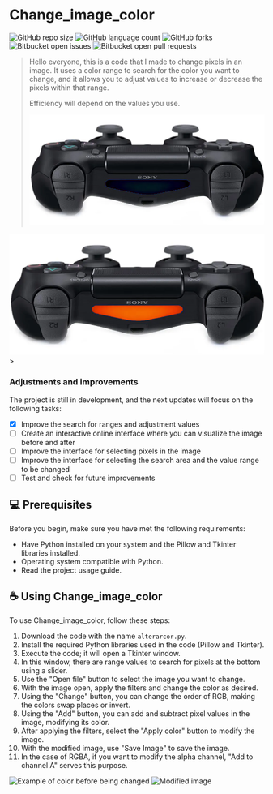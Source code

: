 # Change_image_color

![GitHub repo size](https://img.shields.io/github/repo-size/Change_image_color/README-template?style=for-the-badge)
![GitHub language count](https://img.shields.io/github/languages/count/Change_image_color/README-template?style=for-the-badge)
![GitHub forks](https://img.shields.io/github/forks/iuricode/README-template?style=for-the-badge)
![Bitbucket open issues](https://img.shields.io/bitbucket/issues/Change_image_color/README-template?style=for-the-badge)
![Bitbucket open pull requests](https://img.shields.io/bitbucket/pr-raw/Change_image_color/README-template?style=for-the-badge)


>Hello everyone, this is a code that I made to change pixels in an image. It uses a color range to search for the color you want to change, and it allows you to adjust values to increase or decrease the pixels within that range.
>
>Efficiency will depend on the values you use.
>
><img src="Controle_desligado.png" alt="DS4 LED off">


<img src="Controle_cor_vermelha.png" alt="Changed DS4 LED to red">
>

### Adjustments and improvements

The project is still in development, and the next updates will focus on the following tasks:

- [X] Improve the search for ranges and adjustment values
- [ ] Create an interactive online interface where you can visualize the image before and after
- [ ] Improve the interface for selecting pixels in the image
- [ ] Improve the interface for selecting the search area and the value range to be changed
- [ ] Test and check for future improvements

## 💻 Prerequisites

Before you begin, make sure you have met the following requirements:

- Have Python installed on your system and the Pillow and Tkinter libraries installed.
- Operating system compatible with Python.
- Read the project usage guide.

## ☕ Using Change_image_color

To use Change_image_color, follow these steps:

1. Download the code with the name `alterarcor.py`.
2. Install the required Python libraries used in the code (Pillow and Tkinter).
3. Execute the code; it will open a Tkinter window.
4. In this window, there are range values to search for pixels at the bottom using a slider.
5. Use the "Open file" button to select the image you want to change.
6. With the image open, apply the filters and change the color as desired.
7. Using the "Change" button, you can change the order of RGB, making the colors swap places or invert.
8. Using the "Add" button, you can add and subtract pixel values in the image, modifying its color.
9. After applying the filters, select the "Apply color" button to modify the image.
10. With the modified image, use "Save Image" to save the image.
11. In the case of RGBA, if you want to modify the alpha channel, "Add to channel A" serves this purpose.
<img src="example.jpg" alt="Example of color before being changed">
<img src="modified.jpg" alt="Modified image">
